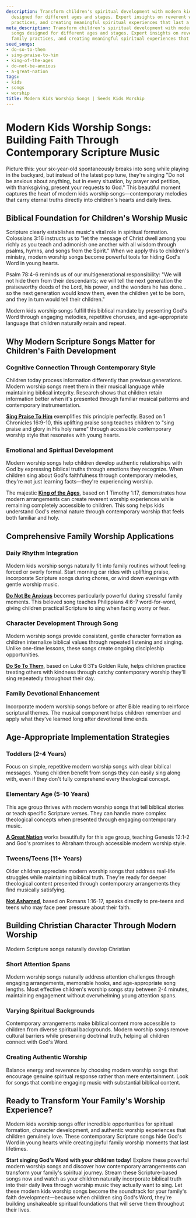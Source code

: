 ```yaml
---
description: Transform children's spiritual development with modern kids worship songs
  designed for different ages and stages. Expert insights on reverent worship, family
  practices, and creating meaningful spiritual experiences that last a lifetime.
meta_description: Transform children's spiritual development with modern kids worship
  songs designed for different ages and stages. Expert insights on reverent worship,
  family practices, and creating meaningful spiritual experiences that last a lifetime.
seed_songs:
- do-so-to-them
- sing-praise-to-him
- king-of-the-ages
- do-not-be-anxious
- a-great-nation
tags:
- kids
- songs
- worship
title: Modern Kids Worship Songs | Seeds Kids Worship
---
```

# Modern Kids Worship Songs: Building Faith Through Contemporary Scripture Music

Picture this: your six-year-old spontaneously breaks into song while playing in the backyard, but instead of the latest pop tune, they're singing "Do not be anxious about anything, but in every situation, by prayer and petition, with thanksgiving, present your requests to God." This beautiful moment captures the heart of modern kids worship songs—contemporary melodies that carry eternal truths directly into children's hearts and daily lives.

## Biblical Foundation for Children's Worship Music

Scripture clearly establishes music's vital role in spiritual formation. Colossians 3:16 instructs us to "let the message of Christ dwell among you richly as you teach and admonish one another with all wisdom through psalms, hymns, and songs from the Spirit." When we apply this to children's ministry, modern worship songs become powerful tools for hiding God's Word in young hearts.

Psalm 78:4-6 reminds us of our multigenerational responsibility: "We will not hide them from their descendants; we will tell the next generation the praiseworthy deeds of the Lord, his power, and the wonders he has done... so the next generation would know them, even the children yet to be born, and they in turn would tell their children."

Modern kids worship songs fulfill this biblical mandate by presenting God's Word through engaging melodies, repetitive choruses, and age-appropriate language that children naturally retain and repeat.

## Why Modern Scripture Songs Matter for Children's Faith Development

### Cognitive Connection Through Contemporary Style

Children today process information differently than previous generations. Modern worship songs meet them in their musical language while maintaining biblical integrity. Research shows that children retain information better when it's presented through familiar musical patterns and contemporary instrumentation.

**[Sing Praise To Him](https://seedskidsworship.com/product/sing-praise-to-him-1-chronicles-169/)** exemplifies this principle perfectly. Based on 1 Chronicles 16:9-10, this uplifting praise song teaches children to "sing praise and glory in His holy name" through accessible contemporary worship style that resonates with young hearts.

### Emotional and Spiritual Development

Modern worship songs help children develop authentic relationships with God by expressing biblical truths through emotions they recognize. When children sing about God's faithfulness through contemporary melodies, they're not just learning facts—they're experiencing worship.

The majestic **[King of the Ages](https://seedskidsworship.com/product/king-of-the-ages-1-timothy-117/)**, based on 1 Timothy 1:17, demonstrates how modern arrangements can create reverent worship experiences while remaining completely accessible to children. This song helps kids understand God's eternal nature through contemporary worship that feels both familiar and holy.

## Comprehensive Family Worship Applications

### Daily Rhythm Integration

Modern kids worship songs naturally fit into family routines without feeling forced or overly formal. Start morning car rides with uplifting praise, incorporate Scripture songs during chores, or wind down evenings with gentle worship music.

**[Do Not Be Anxious](https://seedskidsworship.com/product/do-not-be-anxious-philippians-46-7-2/)** becomes particularly powerful during stressful family moments. This beloved song teaches Philippians 4:6-7 word-for-word, giving children practical Scripture to sing when facing worry or fear.

### Character Development Through Song

Modern worship songs provide consistent, gentle character formation as children internalize biblical values through repeated listening and singing. Unlike one-time lessons, these songs create ongoing discipleship opportunities.

**[Do So To Them](https://seedskidsworship.com/product/do-so-to-them-luke-631/)**, based on Luke 6:31's Golden Rule, helps children practice treating others with kindness through catchy contemporary worship they'll sing repeatedly throughout their day.

### Family Devotional Enhancement

Incorporate modern worship songs before or after Bible reading to reinforce scriptural themes. The musical component helps children remember and apply what they've learned long after devotional time ends.

## Age-Appropriate Implementation Strategies

### Toddlers (2-4 Years)
Focus on simple, repetitive modern worship songs with clear biblical messages. Young children benefit from songs they can easily sing along with, even if they don't fully comprehend every theological concept.

### Elementary Age (5-10 Years)
This age group thrives with modern worship songs that tell biblical stories or teach specific Scripture verses. They can handle more complex theological concepts when presented through engaging contemporary music.

**[A Great Nation](https://seedskidsworship.com/product/a-great-nation-genesis-121-2/)** works beautifully for this age group, teaching Genesis 12:1-2 and God's promises to Abraham through accessible modern worship style.

### Tweens/Teens (11+ Years)
Older children appreciate modern worship songs that address real-life struggles while maintaining biblical truth. They're ready for deeper theological content presented through contemporary arrangements they find musically satisfying.

**[Not Ashamed](https://seedskidsworship.com/product/not-ashamed-romans-116-17/)**, based on Romans 1:16-17, speaks directly to pre-teens and teens who may face peer pressure about their faith.

## Building Christian Character Through Modern Worship

Modern Scripture songs naturally develop Christian

### Short Attention Spans
Modern worship songs naturally address attention challenges through engaging arrangements, memorable hooks, and age-appropriate song lengths. Most effective children's worship songs stay between 2-4 minutes, maintaining engagement without overwhelming young attention spans.

### Varying Spiritual Backgrounds
Contemporary arrangements make biblical content more accessible to children from diverse spiritual backgrounds. Modern worship songs remove cultural barriers while preserving doctrinal truth, helping all children connect with God's Word.

### Creating Authentic Worship
Balance energy and reverence by choosing modern worship songs that encourage genuine spiritual response rather than mere entertainment. Look for songs that combine engaging music with substantial biblical content.

## Ready to Transform Your Family's Worship Experience?

Modern kids worship songs offer incredible opportunities for spiritual formation, character development, and authentic worship experiences that children genuinely love. These contemporary Scripture songs hide God's Word in young hearts while creating joyful family worship moments that last lifetimes.

**Start singing God's Word with your children today!** Explore these powerful modern worship songs and discover how contemporary arrangements can transform your family's spiritual journey. Stream these Scripture-based songs now and watch as your children naturally incorporate biblical truth into their daily lives through worship music they actually want to sing. Let these modern kids worship songs become the soundtrack for your family's faith development—because when children sing God's Word, they're building unshakeable spiritual foundations that will serve them throughout their lives.

<script type="application/ld+json">
{
  "@context": "https://schema.org",
  "@type": "Article",
  "headline": "Modern Kids Worship Songs",
  "author": {
    "@type": "Organization",
    "name": "Seeds Kids Worship"
  },
  "publisher": {
    "@type": "Organization",
    "name": "Seeds Kids Worship",
    "logo": {
      "@type": "ImageObject",
      "url": "https://seedskidsworship.com/logo.png"
    }
  },
  "datePublished": "2025-09-05T15:57:01.880007",
  "dateModified": "2025-09-05T15:57:01.880019",
  "description": "Transform children's spiritual development with modern kids worship songs designed for different ages and stages. Expert insights on reverent worship, family pr",
  "mainEntityOfPage": {
    "@type": "WebPage",
    "@id": "https://seedskidsworship.com/activities/modern-kids-worship-songs/"
  }
}
</script>

<script type="application/ld+json">
{
  "@context": "https://schema.org",
  "@type": "Product",
  "name": "Do So To Them",
  "description": "A scripture song about the Golden Rule - treating others as you want to be treated",
  "url": "https://seedskidsworship.com/product/do-so-to-them-luke-631/",
  "brand": {
    "@type": "Brand",
    "name": "Seeds Kids Worship"
  },
  "category": "Children's Christian Music",
  "album": "Hope"
}
</script>

<script type="application/ld+json">
{
  "@context": "https://schema.org",
  "@type": "Product",
  "name": "Sing Praise To Him",
  "description": "Uplifting praise song teaching children to sing praise and glory in God's holy name from 1 Chronicles 16:9-10",
  "url": "https://seedskidsworship.com/product/sing-praise-to-him-1-chronicles-169/",
  "brand": {
    "@type": "Brand",
    "name": "Seeds Kids Worship"
  },
  "category": "Children's Christian Music",
  "album": "Seeds of Praise"
}
</script>

<script type="application/ld+json">
{
  "@context": "https://schema.org",
  "@type": "Product",
  "name": "King of the Ages",
  "description": "A majestic worship song declaring God as the eternal King",
  "url": "https://seedskidsworship.com/product/king-of-the-ages-1-timothy-117/",
  "brand": {
    "@type": "Brand",
    "name": "Seeds Kids Worship"
  },
  "category": "Children's Christian Music",
  "album": "Sing God's Word"
}
</script>

<script type="application/ld+json">
{
  "@context": "https://schema.org",
  "@type": "Product",
  "name": "Do Not Be Anxious",
  "description": "One of Seeds Family Worship's all-time favorites teaching children to pray instead of worry. Features retro video game aesthetics and word-for-word Philippians 4:6-7 about God's peace.",
  "url": "https://seedskidsworship.com/product/do-not-be-anxious-philippians-46-7-2/",
  "brand": {

